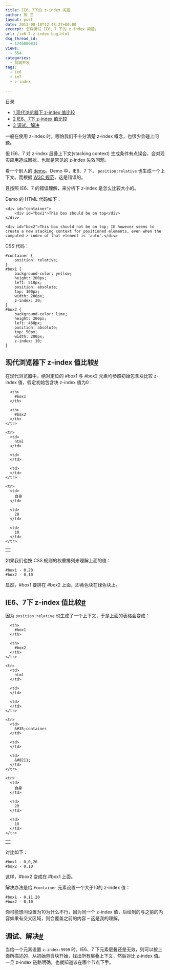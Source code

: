 ```yaml
---
title: IE6、7下的 z-index 问题
author: 陈 三
layout: post
date: 2013-08-18T12:48:27+00:00
excerpt: 怎样调试 IE6、7 下的 z-index 问题。
url: /ie6-7-z-index-bug.html
dsq_thread_id:
  - 1746880831
views:
  - 554
categories:
  - 前端开发
tags:
  - ie6
  - ie7
  - z-index

---
```

<div id="toc_container" class="ml-l u-floatRight pure-u-1-1 pure-u-sm-2-5 toc_white no_bullets">
  <nav id="myaffix">
  
  <p class="toc-title">
    目录
  </p>
  
  <ul class="toc-list nav" role="menu">
    <li class="toc-list__item" role="menuitem">
      <a href="#_z-index"><span class="toc_number toc_depth_1">1</span> 现代浏览器下 z-index 值比较</a>
    </li>
    <li class="toc-list__item" role="menuitem">
      <a href="#IE67_z-index"><span class="toc_number toc_depth_1">2</span> IE6、7下 z-index 值比较</a>
    </li>
    <li class="toc-list__item" role="menuitem">
      <a href="#i"><span class="toc_number toc_depth_1">3</span> 调试、解决</a>
    </li>
  </ul></nav>
</div>

<div class="">
  <p>
    一般在使用 z-index 时，哪怕我们不十分清楚 z-index 概念，也很少会碰上问题。
  </p>
  
  <p>
    但 IE6、7 对 z-index 层叠上下文(stacking context) 生成条件有点误会，会对现实应用造成困扰，也就是常见的 z-index 失效问题。
  </p>
  
  <p>
    看一个别人的 <a href="http://therealcrisp.xs4all.nl/meuk/IE-zindexbug.html">demo</a>。Demo 中，IE6、7 下， <code>position:relative</code> 也生成一个上下文。而根据 <a href="http://www.w3.org/TR/CSS21/visuren.html#z-index">W3C 规范</a>，这是错误的。
  </p>
  
  <p>
    且按照 IE6、7 的错误理解，来分析下 z-index 是怎么比较大小的。
  </p>
  
  <p>
    Demo 的 HTML 代码如下：
  </p>
  
  <pre><code>&lt;div id="container"&gt;
    &lt;div id="box1"&gt;This box should be on top&lt;/div&gt;
&lt;/div&gt;

&lt;div id="box2"&gt;This box should not be on top; IE however seems to create a new stacking context for positioned elements, even when the computed z-index of that element is 'auto'.&lt;/div&gt;
</code></pre>
  
  <p>
    CSS 代码：
  </p>
  
  <pre><code>#container {
    position: relative;
}
#box1 {
    background-color: yellow;
    height: 200px;
    left: 510px;
    position: absolute;
    top: 100px;
    width: 200px;
    z-index: 20;
}
#box2 {
    background-color: lime;
    height: 200px;
    left: 460px;
    position: absolute;
    top: 50px;
    width: 200px;
    z-index: 10;
}
</code></pre>
  
  <h2 class="storycontent-h2">
    <span id="_z-index">现代浏览器下 z-index 值比较</span><a title="标题链接地址" class="u-floatRight hidden" id="hey_z-index" href="#_z-index"><span class="" aria-hidden="true">#</span></a>
  </h2>
  
  <p>
    在现代浏览器中，绝对定位的 #box1 与 #box2 元素均参照初始包含块比较 z-index 值，假定初始包含块 z-index 值为0：
  </p>
  
  <table>
    <tr>
      <th>
      </th>
      
      <th>
        #box1
      </th>
      
      <th>
        #box2
      </th>
    </tr>
    
    <tr>
      <td>
        html
      </td>
      
      <td>
      </td>
      
      <td>
      </td>
    </tr>
    
    <tr>
      <td>
        自身
      </td>
      
      <td>
        20
      </td>
      
      <td>
        10
      </td>
    </tr>
  </table>
  
  <p>
    如果我们也按 CSS 规则的权重排列来理解上面的值：
  </p>
  
  <pre><code>#box1 - 0,20
#box2 - 0,10
</code></pre>
  
  <p>
    显然，#box1 要排在 #box2 上面，即黄色块在绿色块上。
  </p>
  
  <h2 class="storycontent-h2">
    <span id="IE67_z-index">IE6、7下 z-index 值比较</span><a title="标题链接地址" class="u-floatRight hidden" id="heyIE67_z-index" href="#IE67_z-index"><span class="" aria-hidden="true">#</span></a>
  </h2>
  
  <p>
    因为 <code>position:relative</code> 也生成了一个上下文，于是上面的表格会变成：
  </p>
  
  <table>
    <tr>
      <th>
      </th>
      
      <th>
        #box1
      </th>
      
      <th>
        #box2
      </th>
    </tr>
    
    <tr>
      <td>
        html
      </td>
      
      <td>
      </td>
      
      <td>
      </td>
    </tr>
    
    <tr>
      <td>
        &#35;container
      </td>
      
      <td>
      </td>
      
      <td>
        &#8211;
      </td>
    </tr>
    
    <tr>
      <td>
        自身
      </td>
      
      <td>
        20
      </td>
      
      <td>
        10
      </td>
    </tr>
  </table>
  
  <p>
    对比如下：
  </p>
  
  <pre><code>#box1 - 0,0,20
#box2 - 0,10
</code></pre>
  
  <p>
    这样，#box2 变成在 #box1 上面。
  </p>
  
  <p>
    解决办法是给 <code>#container</code> 元素设置一个大于10的 z-index 值：
  </p>
  
  <pre><code>#box1 - 0,11,20
#box2 - 0,10
</code></pre>
  
  <p>
    你可能想问设置为10为什么不行，因为同一个 z-index 值，后绘制的与之前的内容如果有交叉区域，则会覆盖之前的内容 &#8211; 这是我的理解。
  </p>
  
  <h2 class="storycontent-h2">
    <span id="i">调试、解决</span><a title="标题链接地址" class="u-floatRight hidden" id="heyi" href="#i"><span class="" aria-hidden="true">#</span></a>
  </h2>
  
  <p>
    当给一个元素设置 <code>z-index:9999</code> 时，IE6、7 下元素层叠还是无效，则可以按上面所描述的，从初始包含块开始，找出所有层叠上下文，然后对比 z-index 值。一旦 z-index 链路明确，也就知道该在哪个节点下手。
  </p>
</div>